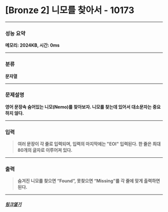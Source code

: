 # [Bronze 2] 니모를 찾아서 - 10173
___
### **성능 요약**  
**메모리: 2024KB, 시간: 0ms**
___
### **분류**
**<p>문자열</p>**
___
### **문제설명**  
**<p>영어 문장속 숨어있는 니모(Nemo)를 찾아보자. 니모를 찾는데 있어서 대소문자는 중요하지 않다.</p>**
___
### **입력**  
 > **<p>여러 문장이 각 줄로 입력되며, 입력의 마지막에는 "EOI" 입력된다. 한 줄은 최대 80개의 글자로 이루어져 있다.</p>**
 
 ___
### **출력**  
 > **<p>숨겨진 니모를 찾으면 “Found”, 못찾으면 “Missing”를 각 줄에 맞게 출력하면 된다.</p>**
 
 ____
 ##### [*링크열기*](https://www.acmicpc.net/problem/10173)